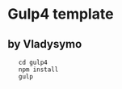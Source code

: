 # Gulp4 template
## by Vladysymo

```git clone https://github.com/Vladysymo/gulp4.git
   cd gulp4
   npm install
   gulp